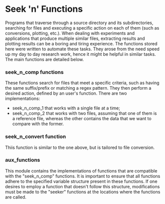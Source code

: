 # Seek 'n' Functions
Programs that traverse through a source directory and its subdirectories, searching for files and executing a specific action on each of them (such as conversions, plotting, etc.). When dealing with experiments and applications that produce multiple similar files, extracting results and plotting results can be a boring and tiring experience. The functions stored here were written to automate these tasks. They arose from the need speed up my day to day research work, hence it might be helpful in similar tasks. The main functions are detailed below.

### seek_n_comp functions
These functions search for files that meet a specific criteria, such as having the same suffix/prefix or matching a regex pattern. They then perform a desired action, defined by an user's function. There are two implementations:

 * seek_n_comp_1 that works with a single file at a time;
 * seek_n_comp_2 that works with two files, assuming that one of them is a reference file, whereas the other contains the data that we want to compare with the former.

### seek_n_convert function
Thiis function is similar to the one above, but is tailored to file conversion.

### aux_functions
This module contains the implementations of functions that are compatible with the "seek_n_comp" functions. It is important to ensure that all functions adhere to the specified variable structure present in these functions. If one desires to employ a function that doesn't follow this structure, modifications must be made to the "seeker" functions at the locations where the functions are called.
